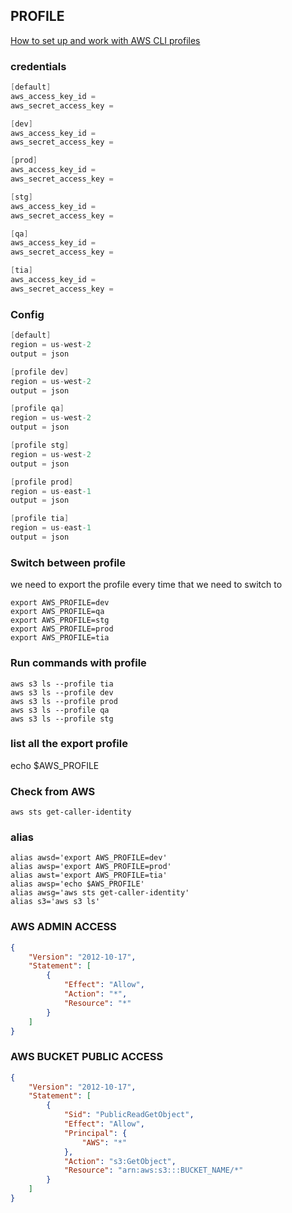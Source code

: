 ## PROFILE 

[How to set up and work with AWS CLI profiles](https://www.youtube.com/watch?v=ptbxhz7TWmE)

### credentials
```s
[default]
aws_access_key_id = 
aws_secret_access_key = 

[dev]
aws_access_key_id = 
aws_secret_access_key = 

[prod]
aws_access_key_id = 
aws_secret_access_key =  

[stg]
aws_access_key_id = 
aws_secret_access_key = 

[qa]
aws_access_key_id = 
aws_secret_access_key = 

[tia]
aws_access_key_id = 
aws_secret_access_key = 
```

### Config
```s
[default]
region = us-west-2
output = json

[profile dev]
region = us-west-2
output = json

[profile qa]
region = us-west-2
output = json

[profile stg]
region = us-west-2
output = json

[profile prod]
region = us-east-1
output = json

[profile tia]
region = us-east-1
output = json
```

### Switch between profile
we need to export the profile every time that we need to switch to 
```
export AWS_PROFILE=dev
export AWS_PROFILE=qa
export AWS_PROFILE=stg
export AWS_PROFILE=prod
export AWS_PROFILE=tia
```

### Run commands with profile
```
aws s3 ls --profile tia
aws s3 ls --profile dev
aws s3 ls --profile prod
aws s3 ls --profile qa
aws s3 ls --profile stg
```

### list all the export profile
echo $AWS_PROFILE

### Check from AWS
```
aws sts get-caller-identity
```

### alias
```
alias awsd='export AWS_PROFILE=dev'
alias awsp='export AWS_PROFILE=prod'
alias awst='export AWS_PROFILE=tia'
alias awsp='echo $AWS_PROFILE'
alias awsg='aws sts get-caller-identity'
alias s3='aws s3 ls'
```

### AWS ADMIN ACCESS
```JSON
{
    "Version": "2012-10-17",
    "Statement": [
        {
            "Effect": "Allow",
            "Action": "*",
            "Resource": "*"
        }
    ]
}
```

### AWS BUCKET PUBLIC ACCESS
```json
{
    "Version": "2012-10-17",
    "Statement": [
        {
            "Sid": "PublicReadGetObject",
            "Effect": "Allow",
            "Principal": {
                "AWS": "*"
            },
            "Action": "s3:GetObject",
            "Resource": "arn:aws:s3:::BUCKET_NAME/*"
        }
    ]
}
```